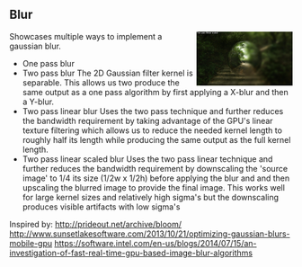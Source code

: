 ## Blur
<img src="./Example.jpg" height="96px" align="right">

Showcases multiple ways to implement a gaussian blur.
- One pass blur
- Two pass blur
  The 2D Gaussian filter kernel is separable. This allows us two produce the same output as a one pass algorithm by first applying a X-blur and then a Y-blur.
- Two pass linear blur
  Uses the two pass technique and further reduces the bandwidth requirement by taking advantage of the GPU's linear texture filtering
  which allows us to reduce the needed kernel length to roughly half its length while producing the same output as the full kernel length.
- Two pass linear scaled blur
  Uses the two pass linear technique and further reduces the bandwidth requirement by downscaling the 'source image' to 1/4 its size (1/2w x 1/2h) before applying the blur and
  and then upscaling the blurred image to provide the final image. This works well for large kernel sizes and relatively high sigma's but the downscaling produces visible artifacts with low sigma's

Inspired by:
http://prideout.net/archive/bloom/
http://www.sunsetlakesoftware.com/2013/10/21/optimizing-gaussian-blurs-mobile-gpu
https://software.intel.com/en-us/blogs/2014/07/15/an-investigation-of-fast-real-time-gpu-based-image-blur-algorithms